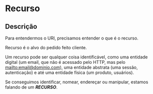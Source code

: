 # Recurso

## Descrição

Para entendermos o URI, precisamos entender o que é o recurso.

Recurso é o alvo do pedido feito cliente.

Um recurso pode ser qualquer coisa identificável, como uma entidade digital (um email, que não é acessado pelo HTTP, mas pelo <mailto:email@dominio.com>), uma entidade abstrata (uma sessão, autenticação) e até uma entidade física (um produto, usuários).

Se conseguimos identificar, nomear, endereçar ou manipular, estamos falando de um ***RECURSO***.
